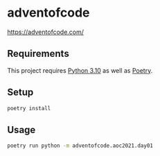 # adventofcode
https://adventofcode.com/

## Requirements
This project requires [Python 3.10](https://docs.python.org/3/whatsnew/3.10.html) as well as [Poetry](https://python-poetry.org/).

## Setup
```bash
poetry install
```

## Usage
```bash
poetry run python -m adventofcode.aoc2021.day01
```
